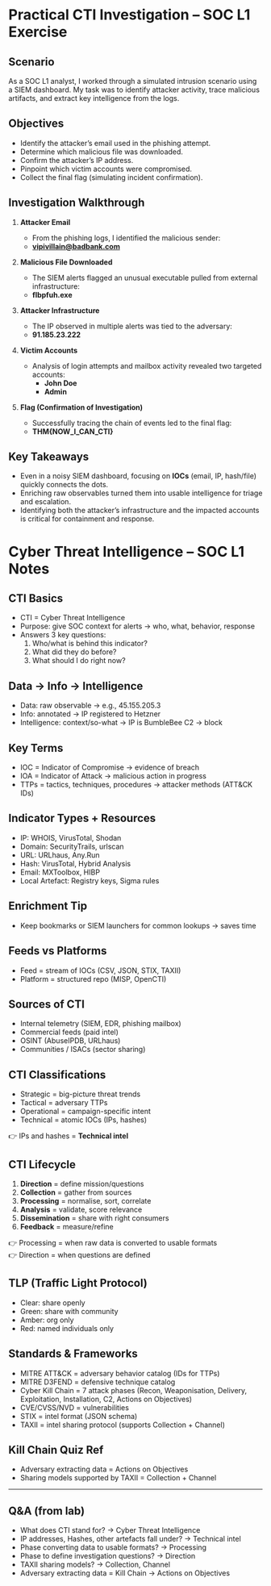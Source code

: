 # Practical CTI Investigation – SOC L1 Exercise

## Scenario
As a SOC L1 analyst, I worked through a simulated intrusion scenario using a SIEM dashboard. My task was to identify attacker activity, trace malicious artifacts, and extract key intelligence from the logs.

## Objectives
- Identify the attacker’s email used in the phishing attempt.
- Determine which malicious file was downloaded.
- Confirm the attacker’s IP address.
- Pinpoint which victim accounts were compromised.
- Collect the final flag (simulating incident confirmation).

## Investigation Walkthrough
1. **Attacker Email**
   - From the phishing logs, I identified the malicious sender:
   - **vipivillain@badbank.com**

2. **Malicious File Downloaded**
   - The SIEM alerts flagged an unusual executable pulled from external infrastructure:
   - **flbpfuh.exe**

3. **Attacker Infrastructure**
   - The IP observed in multiple alerts was tied to the adversary:
   - **91.185.23.222**

4. **Victim Accounts**
   - Analysis of login attempts and mailbox activity revealed two targeted accounts:
     - **John Doe**
     - **Admin**

5. **Flag (Confirmation of Investigation)**
   - Successfully tracing the chain of events led to the final flag:
   - **THM{NOW_I_CAN_CTI}**

## Key Takeaways
- Even in a noisy SIEM dashboard, focusing on **IOCs** (email, IP, hash/file) quickly connects the dots.
- Enriching raw observables turned them into usable intelligence for triage and escalation.
- Identifying both the attacker’s infrastructure and the impacted accounts is critical for containment and response.


# Cyber Threat Intelligence – SOC L1 Notes

## CTI Basics
- CTI = Cyber Threat Intelligence
- Purpose: give SOC context for alerts → who, what, behavior, response
- Answers 3 key questions:
  1. Who/what is behind this indicator?
  2. What did they do before?
  3. What should I do right now?

## Data → Info → Intelligence
- Data: raw observable → e.g., 45.155.205.3
- Info: annotated → IP registered to Hetzner
- Intelligence: context/so-what → IP is BumbleBee C2 → block

## Key Terms
- IOC = Indicator of Compromise → evidence of breach
- IOA = Indicator of Attack → malicious action in progress
- TTPs = tactics, techniques, procedures → attacker methods (ATT&CK IDs)

## Indicator Types + Resources
- IP: WHOIS, VirusTotal, Shodan
- Domain: SecurityTrails, urlscan
- URL: URLhaus, Any.Run
- Hash: VirusTotal, Hybrid Analysis
- Email: MXToolbox, HIBP
- Local Artefact: Registry keys, Sigma rules

## Enrichment Tip
- Keep bookmarks or SIEM launchers for common lookups → saves time

## Feeds vs Platforms
- Feed = stream of IOCs (CSV, JSON, STIX, TAXII)
- Platform = structured repo (MISP, OpenCTI)

## Sources of CTI
- Internal telemetry (SIEM, EDR, phishing mailbox)
- Commercial feeds (paid intel)
- OSINT (AbuseIPDB, URLhaus)
- Communities / ISACs (sector sharing)

## CTI Classifications
- Strategic = big-picture threat trends
- Tactical = adversary TTPs
- Operational = campaign-specific intent
- Technical = atomic IOCs (IPs, hashes)

👉 IPs and hashes = **Technical intel**

## CTI Lifecycle
1. **Direction** = define mission/questions
2. **Collection** = gather from sources
3. **Processing** = normalise, sort, correlate
4. **Analysis** = validate, score relevance
5. **Dissemination** = share with right consumers
6. **Feedback** = measure/refine

👉 Processing = when raw data is converted to usable formats  
👉 Direction = when questions are defined

## TLP (Traffic Light Protocol)
- Clear: share openly
- Green: share with community
- Amber: org only
- Red: named individuals only

## Standards & Frameworks
- MITRE ATT&CK = adversary behavior catalog (IDs for TTPs)
- MITRE D3FEND = defensive technique catalog
- Cyber Kill Chain = 7 attack phases (Recon, Weaponisation, Delivery, Exploitation, Installation, C2, Actions on Objectives)
- CVE/CVSS/NVD = vulnerabilities
- STIX = intel format (JSON schema)
- TAXII = intel sharing protocol (supports Collection + Channel)

## Kill Chain Quiz Ref
- Adversary extracting data = Actions on Objectives
- Sharing models supported by TAXII = Collection + Channel

---

## Q&A (from lab)
- What does CTI stand for? → Cyber Threat Intelligence
- IP addresses, Hashes, other artefacts fall under? → Technical intel
- Phase converting data to usable formats? → Processing
- Phase to define investigation questions? → Direction
- TAXII sharing models? → Collection, Channel
- Adversary extracting data = Kill Chain → Actions on Objectives
